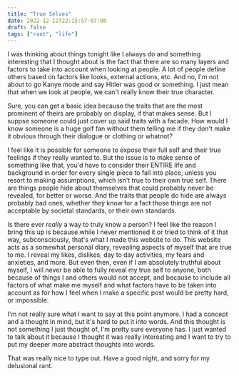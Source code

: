 ```yaml
---
title: "True Selves"
date: 2022-12-12T22:15:57-07:00
draft: false
tags: ["rant", "life"]
---
```


I was thinking about things tonight like I always do and something interesting that I thought about is the fact that there are so many layers and factors to take into account when looking at people. A lot of people define others based on factors like looks, external actions, etc. And no, I'm not about to go Kanye mode and say Hitler was good or something. I just mean that when we look at people, we can't really know their true character.       

Sure, you can get a basic idea because the traits that are the most prominent of theirs are probably on display, if that makes sense. But I suppse someone could just cover up said traits with a facade. How would I know someone is a huge golf fan without them telling me if they don't make it obvious through their dialogue or clothing or whatnot?      

I feel like it is possible for someone to expose their full self and their true feelings if they really wanted to. But the issue is to make sense of something like that, you'd have to consider their ENTIRE life and background in order for every single piece to fall into place, unless you resort to making assumptions, which isn't true to their own true self. There are things people hide about themselves that could probably never be revealed, for better or worse. And the traits that people do hide are always probably bad ones, whether they know for a fact those things are not acceptable by societal standards, or their own standards. 

Is there ever *really* a way to truly know a person? I feel like the reason I bring this up is because while I never mentioned it or tried to think of it that way, subconsciously, that's what I made this website to do. This website acts as a somewhat personal diary, revealing aspects of myself that are true to me. I reveal my likes, dislikes, day to day activities, my fears and anxieties, and more. But even then, even if I am absolutely truthful about myself, I will never be able to fully reveal my true self to anyone, both because of things I and others would not accept, and because to include all factors of what make me myself and what factors have to be taken into account as for how I feel when I make a specific post would be pretty hard, or impossible.          

I'm not really sure what I want to say at this point anymore. I had a concept and a thought in mind, but it's hard to put it into words. And this thought is not something I just thought of, I'm pretty sure everyone has. I just wanted to talk about it because I thought it was really interesting and I want to try to put my deeper more abstract thoughts into words.            

That was really nice to type out. Have a good night, and sorry for my delusional rant.